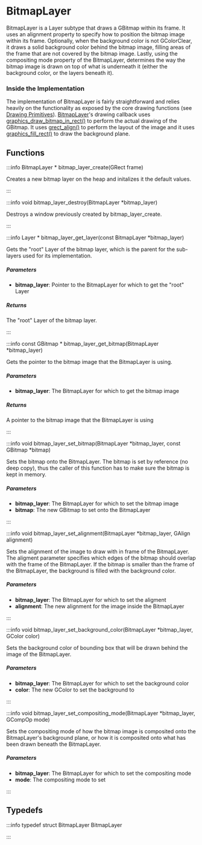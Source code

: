 # BitmapLayer

 BitmapLayer is a Layer subtype that draws a GBitmap within its frame. It uses an alignment property to specify how to position the bitmap image within its frame. Optionally, when the background color is not GColorClear, it draws a solid background color behind the bitmap image, filling areas of the frame that are not covered by the bitmap image. Lastly, using the compositing mode property of the BitmapLayer, determines the way the bitmap image is drawn on top of what is underneath it (either the background color, or the layers beneath it).


### Inside the Implementation

The implementation of BitmapLayer is fairly straightforward and relies heavily on the functionality as exposed by the core drawing functions (see [Drawing Primitives](/documentation/c/group___drawing.md)). [BitmapLayer](/documentation/c/group___bitmap_layer.md)'s drawing callback uses [graphics_draw_bitmap_in_rect()](/documentation/c/group___drawing.md#function-graphics-draw-bitmap-in-rect) to perform the actual drawing of the GBitmap. It uses [grect_align()](/documentation/c/group___graphics_types.md#function-grect-align) to perform the layout of the image and it uses [graphics_fill_rect()](/documentation/c/group___drawing.md#function-graphics-fill-rect) to draw the background plane. 

## Functions

:::info BitmapLayer * bitmap_layer_create(GRect frame)

Creates a new bitmap layer on the heap and initalizes it the default values. 

:::

:::info void bitmap_layer_destroy(BitmapLayer *bitmap_layer)

Destroys a window previously created by bitmap_layer_create. 

:::

:::info Layer * bitmap_layer_get_layer(const BitmapLayer *bitmap_layer)

Gets the "root" Layer of the bitmap layer, which is the parent for the sub- layers used for its implementation. 

##### Parameters

- **bitmap_layer**: Pointer to the BitmapLayer for which to get the "root" Layer 

##### Returns

The "root" Layer of the bitmap layer. 

:::

:::info const GBitmap * bitmap_layer_get_bitmap(BitmapLayer *bitmap_layer)

Gets the pointer to the bitmap image that the BitmapLayer is using. 

##### Parameters

- **bitmap_layer**: The BitmapLayer for which to get the bitmap image 

##### Returns

A pointer to the bitmap image that the BitmapLayer is using 

:::

:::info void bitmap_layer_set_bitmap(BitmapLayer *bitmap_layer, const GBitmap *bitmap)

Sets the bitmap onto the BitmapLayer. The bitmap is set by reference (no deep copy), thus the caller of this function has to make sure the bitmap is kept in memory. 

##### Parameters

- **bitmap_layer**: The BitmapLayer for which to set the bitmap image 
- **bitmap**: The new GBitmap to set onto the BitmapLayer 

:::

:::info void bitmap_layer_set_alignment(BitmapLayer *bitmap_layer, GAlign alignment)

Sets the alignment of the image to draw with in frame of the BitmapLayer. The aligment parameter specifies which edges of the bitmap should overlap with the frame of the BitmapLayer. If the bitmap is smaller than the frame of the BitmapLayer, the background is filled with the background color. 

##### Parameters

- **bitmap_layer**: The BitmapLayer for which to set the aligment 
- **alignment**: The new alignment for the image inside the BitmapLayer 

:::

:::info void bitmap_layer_set_background_color(BitmapLayer *bitmap_layer, GColor color)

Sets the background color of bounding box that will be drawn behind the image of the BitmapLayer. 

##### Parameters

- **bitmap_layer**: The BitmapLayer for which to set the background color 
- **color**: The new GColor to set the background to 

:::

:::info void bitmap_layer_set_compositing_mode(BitmapLayer *bitmap_layer, GCompOp mode)

Sets the compositing mode of how the bitmap image is composited onto the BitmapLayer's background plane, or how it is composited onto what has been drawn beneath the BitmapLayer. 

##### Parameters

- **bitmap_layer**: The BitmapLayer for which to set the compositing mode 
- **mode**: The compositing mode to set 

:::


## Typedefs

:::info typedef struct BitmapLayer BitmapLayer

:::

